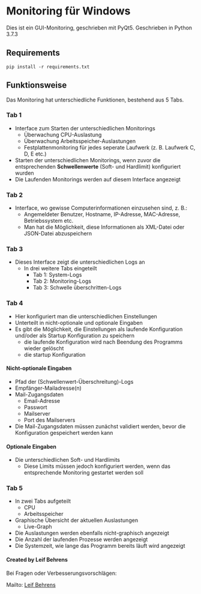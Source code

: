 # Monitoring für Windows

Dies ist ein GUI-Monitoring, geschrieben mit PyQt5. 
Geschrieben in Python 3.7.3

## Requirements

```
pip install -r requirements.txt
```

## Funktionsweise

Das Monitoring hat unterschiedliche Funktionen, bestehend aus 5 Tabs. 

### Tab 1

- Interface zum Starten der unterschiedlichen Monitorings
    - Überwachung CPU-Auslastung
    - Überwachung Arbeitsspeicher-Auslastungen
    - Festplattenmonitoring für jedes seperate Laufwerk (z. B. Laufwerk C, D, E etc.)
- Starten der unterschiedlichen Monitorings, wenn zuvor die entsprechenden **Schwellenwerte** (Soft- und Hardlimit) konfiguriert wurden
- Die Laufenden Monitorings werden auf diesem Interface angezeigt

### Tab 2

- Interface, wo gewisse Computerinformationen einzusehen sind, z. B.:
    - Angemeldeter Benutzer, Hostname, IP-Adresse, MAC-Adresse, Betriebssystem etc.
    - Man hat die Möglichkeit, diese Informationen als XML-Datei oder JSON-Datei abzuspeichern

### Tab 3

- Dieses Interface zeigt die unterschiedlichen Logs an
    - In drei weitere Tabs eingeteilt
        - Tab 1: System-Logs
        - Tab 2: Monitoring-Logs
        - Tab 3: Schwelle überschritten-Logs

### Tab 4

- Hier konfiguriert man die unterschiedlichen Einstellungen
- Unterteilt in nicht-optionale und optionale Eingaben
- Es gibt die Möglichkeit, die Einstellungen als laufende Konfiguration und/oder als Startup Konfiguration zu speichern
    - die laufende Konfiguration wird nach Beendung des Programms wieder gelöscht
    - die startup Konfiguration 

#### Nicht-optionale Eingaben

- Pfad der (Schwellenwert-Überschreitung)-Logs
- Empfänger-Mailadresse(n)
- Mail-Zugangsdaten
    - Email-Adresse
    - Passwort
    - Mailserver
    - Port des Mailservers
- Die Mail-Zugangsdaten müssen zunächst validiert werden, bevor die Konfiguration gespeichert werden kann

#### Optionale Eingaben

- Die unterschiedlichen Soft- und Hardlimits
    - Diese Limits müssen jedoch konfiguriert werden, wenn das entsprechende Monitoring gestartet werden soll


### Tab 5

- In zwei Tabs aufgeteilt
    - CPU
    - Arbeitsspeicher
- Graphische Übersicht der aktuellen Auslastungen
    - Live-Graph
- Die Auslastungen werden ebenfalls nicht-graphisch angezeigt
- Die Anzahl der laufenden Prozesse werden angezeigt
- Die Systemzeit, wie lange das Programm bereits läuft wird angezeigt

#### Created by Leif Behrens
Bei Fragen oder Verbesserungsvorschlägen:

Mailto: [Leif Behrens](mailto:info@leifbehrens.de?subject=[GitHub]%20Monitoring)
